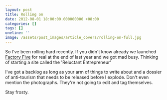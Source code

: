 ```yaml
---
layout: post
title: Rolling on
date: 2012-08-01 18:00:00.000000000 +08:00
categories: []
tags: []
oneline: ''
image: /assets/post_images/article_covers/rolling-on-full.jpg
---
```

So I've been rolling hard recently. If you didn't know already we launched <a href="http://www.wearefactoryfive.com">Factory Five</a> for real at the end of last year and we got mad busy. Thinking of starting a site called the 'Reluctant Entrepreneur'

I've got a backlog as long as your arm of things to write about and a dossier of anti-tourism that needs to be released before I explode. Don't even mention the photographs. They're not going to edit and tag themselves.

Stay frosty.

